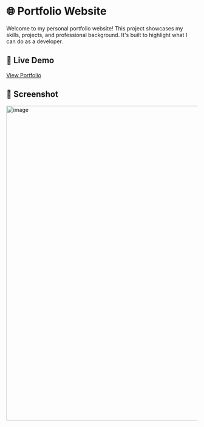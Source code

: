# 🌐 Portfolio Website

Welcome to my personal portfolio website! This project showcases my skills, projects, and professional background. It's built to highlight what I can do as a developer.

## 🚀 Live Demo
[View Portfolio](https://portfolio-git-main-ejuls-projects-9579b9de.vercel.app/)

## 📸 Screenshot
<img width="1326" height="828" alt="image" src="https://github.com/user-attachments/assets/eb5bd529-9057-465a-a997-401ba30f5228" />

